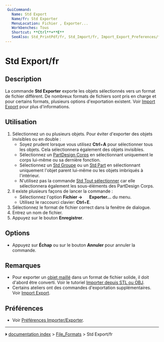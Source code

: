 ```yaml
---
 GuiCommand:
   Name: Std Export
   Name/fr: Std Exporter
   MenuLocation: Fichier , Exporter...
   Workbenches: Tous
   Shortcut: **Ctrl**+**E**
   SeeAlso: Std_PrintPdf/fr, Std_Import/fr, Import_Export_Preferences/fr
---
```


# Std Export/fr

## Description

La commande **Std Exporter** exporte les objets sélectionnés vers un format de fichier différent. De nombreux formats de fichiers sont pris en charge et pour certains formats, plusieurs options d\'exportation existent. Voir [Import Export](Import_Export/fr.md) pour plus d\'informations.



## Utilisation

1.  Sélectionnez un ou plusieurs objets. Pour éviter d\'exporter des objets invisibles ou en double :
    -   Soyez prudent lorsque vous utilisez **Ctrl**+**A** pour sélectionner tous les objets. Cela sélectionnera également des objets invisibles.
    -   Sélectionnez un [PartDesign Corps](PartDesign_Body/fr.md) en sélectionnant uniquement le corps lui-même ou sa dernière fonction.
    -   Sélectionnez un [Std Groupe](Std_Group/fr.md) ou un [Std Part](Std_Part/fr.md) en sélectionnant uniquement l\'objet parent lui-même ou les objets imbriqués à l\'intérieur.
    -   N\'utilisez pas la commande [Std Tout sélectionner](Std_SelectAll/fr.md) car elle sélectionnera également les sous-éléments des PartDesign Corps.
2.  Il existe plusieurs façons de lancer la commande :
    -   Sélectionnez l\'option **Fichier → <img src="images/Std_Export.svg" width=16px> Exporter...** du menu.
    -   Utilisez le raccourci clavier: **Ctrl**+**E**.
3.  Sélectionnez le format de fichier correct dans la fenêtre de dialogue.
4.  Entrez un nom de fichier.
5.  Appuyez sur le bouton **Enregistrer**.

## Options

-   Appuyez sur **Échap** ou sur le bouton **Annuler** pour annuler la commande.



## Remarques

-   Pour exporter un [objet maillé](Mesh_Workbench/fr.md) dans un format de fichier solide, il doit d\'abord être converti. Voir le tutoriel [Importer depuis STL ou OBJ](Import_from_STL_or_OBJ/fr.md).
-   Certains ateliers ont des commandes d\'exportation supplémentaires. Voir [Import Export](Import_Export/fr.md).



## Préférences

-   Voir [Préférences Importer/Exporter](Import_Export_Preferences/fr.md).



---
⏵ [documentation index](../README.md) > [File_Formats](Category_File_Formats.md) > Std Export/fr
